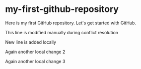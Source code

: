 # my-first-github-repository
Here is my first GitHub repository. Let's get started with GitHub.


This line is modified manually during conflict resolution 


New line is added locally

Again another local change 2

Again another local change 3